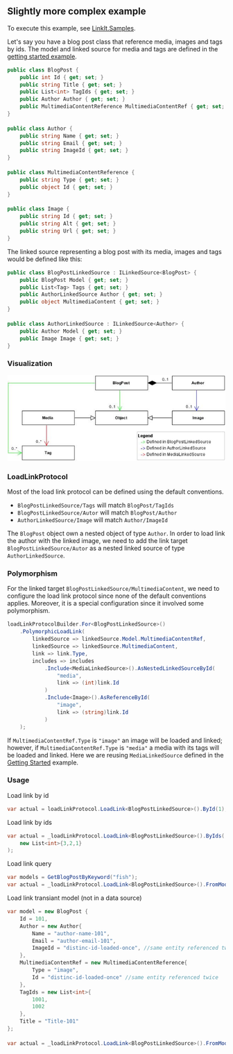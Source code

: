 Slightly more complex example
---------------
To execute this example, see [LinkIt.Samples](LinkIt.Samples/SlightlyMoreComplexExample.cs). 

Let's say you have a blog post class that reference media, images and tags by ids. The model and linked source for media and tags are defined in the [getting started example](README.md).
```csharp
public class BlogPost {
    public int Id { get; set; }
    public string Title { get; set; }
    public List<int> TagIds { get; set; }
    public Author Author { get; set; }
    public MultimediaContentReference MultimediaContentRef { get; set; }
}

public class Author {
    public string Name { get; set; }
    public string Email { get; set; }
    public string ImageId { get; set; }
}

public class MultimediaContentReference {
    public string Type { get; set; }
    public object Id { get; set; }
}

public class Image {
    public string Id { get; set; }
    public string Alt { get; set; }
    public string Url { get; set; }
}
```

The linked source representing a blog post with its media, images and tags would be defined like this:
```csharp
public class BlogPostLinkedSource : ILinkedSource<BlogPost> {
    public BlogPost Model { get; set; }
    public List<Tag> Tags { get; set; }
    public AuthorLinkedSource Author { get; set; }
    public object MultimediaContent { get; set; }
}

public class AuthorLinkedSource : ILinkedSource<Author> {
    public Author Model { get; set; }
    public Image Image { get; set; }
}
```

### Visualization
![Visualization](visualization.jpg) 


### LoadLinkProtocol
Most of the load link protocol can be defined using the default conventions. 
- `BlogPostLinkedSource/Tags` will match `BlogPost/TagIds`
- `BlogPostLinkedSource/Autor` will match `BlogPost/Author`
- `AuthorLinkedSource/Image` will match `Author/ImageId`

The `BlogPost` object own a nested object of type `Author`. In order to load link the author with the linked image, we need to add the link target `BlogPostLinkedSource/Autor` as a nested linked source of type `AuthorLinkedSource`.

### Polymorphism
For the linked target `BlogPostLinkedSource/MultimediaContent`, we need to configure the load link protocol since none of the default conventions applies. Moreover, it is a special configuration since it involved some polymorphism.
```csharp
loadLinkProtocolBuilder.For<BlogPostLinkedSource>()
    .PolymorphicLoadLink(
        linkedSource => linkedSource.Model.MultimediaContentRef,
        linkedSource => linkedSource.MultimediaContent,
        link => link.Type,
        includes => includes
            .Include<MediaLinkedSource>().AsNestedLinkedSourceById(
                "media",
                link => (int)link.Id
            )
            .Include<Image>().AsReferenceById(
                "image",
                link => (string)link.Id
            )
    );
```

If `MultimediaContentRef.Type` is `"image"` an image will be loaded and linked; however, if `MultimediaContentRef.Type` is `"media"` a media with its tags will be loaded and linked. Here we are reusing `MediaLinkedSource` defined in the [Getting Started](README.md) example.

### Usage
Load link by id
```csharp
var actual = loadLinkProtocol.LoadLink<BlogPostLinkedSource>().ById(1);
```

Load link by ids
```csharp
var actual = _loadLinkProtocol.LoadLink<BlogPostLinkedSource>().ByIds(
    new List<int>{3,2,1}
);
```

Load link query
```csharp
var models = GetBlogPostByKeyword("fish");
var actual = _loadLinkProtocol.LoadLink<BlogPostLinkedSource>().FromModels(models);
```

Load link transiant model (not in a data source)
```csharp
var model = new BlogPost {
    Id = 101,
    Author = new Author{
        Name = "author-name-101",
        Email = "author-email-101",
        ImageId = "distinc-id-loaded-once", //same entity referenced twice
    },
    MultimediaContentRef = new MultimediaContentReference{
        Type = "image",
        Id = "distinc-id-loaded-once" //same entity referenced twice
    },
    TagIds = new List<int>{
        1001,
        1002
    },
    Title = "Title-101"
};

var actual = _loadLinkProtocol.LoadLink<BlogPostLinkedSource>().FromModel(model);
```
